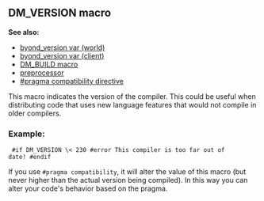 ## DM_VERSION macro
**See also:**
*   [byond_version var (world)](/world/var/byond_version)
*   [byond_version var (client)](/client/var/byond_version)
*   [DM_BUILD macro](/DM/preprocessor/DM_BUILD)
*   [preprocessor](/DM/preprocessor)
*   [#pragma compatibility
    directive](/DM/preprocessor/pragma/compatibility)


This macro indicates the version of the compiler. This could be
useful when distributing code that uses new language features that would
not compile in older compilers.
### Example:

```
 #if DM_VERSION \< 230 #error This compiler is too far out of
date! #endif 
```
 

If you use `#pragma compatibility`, it
will alter the value of this macro (but never higher than the actual
version being compiled). In this way you can alter your code\'s behavior
based on the pragma.
